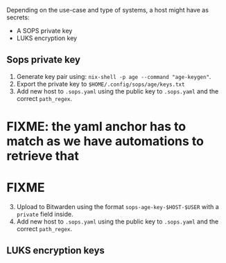 Depending on the use-case and type of systems, a host might have as secrets:
- A SOPS private key
- LUKS encryption key

## Sops private key

1. Generate key pair using: `nix-shell -p age --command "age-keygen"`.
2. Export the private key to `$HOME/.config/sops/age/keys.txt`
3. Add new host to `.sops.yaml` using the public key to `.sops.yaml` and the correct `path_regex`.

# FIXME: the yaml anchor has to match as we have automations to retrieve that

# FIXME
3. Upload to Bitwarden using the format `sops-age-key-$HOST-$USER` with a `private` field inside.
3. Add new host to `.sops.yaml` using the public key to `.sops.yaml` and the correct `path_regex`.

## LUKS encryption keys
